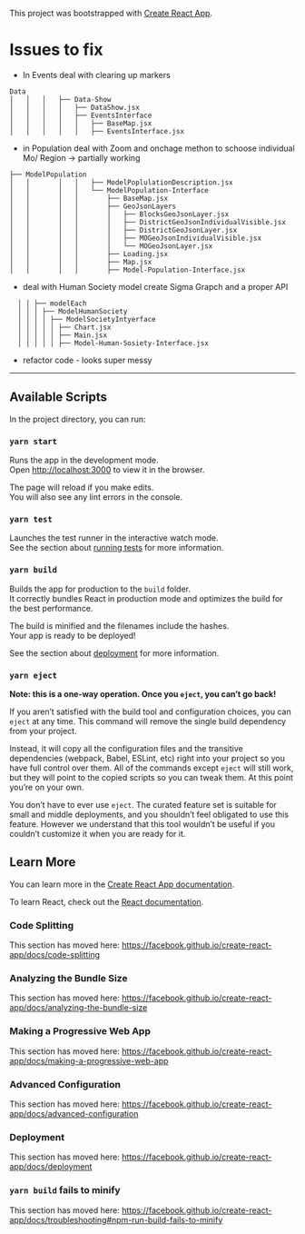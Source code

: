 This project was bootstrapped with [Create React App](https://github.com/facebook/create-react-app).

# Issues to fix

- In Events deal with clearing up markers

```
Data
│   │   │   ├── Data-Show
│   │   │   │   ├── DataShow.jsx
│   │   │   │   ├── EventsInterface
│   │   │   │   │   ├── BaseMap.jsx
│   │   │   │   │   ├── EventsInterface.jsx
```

- in Population deal with Zoom and onchage methon to schoose individual Mo/ Region -> partially working

```
├── ModelPopulation
│   │       │   │   ├── ModelPoplulationDescription.jsx
│   │       │   │   └── ModelPopulation-Interface
│   │       │   │       ├── BaseMap.jsx
│   │       │   │       ├── GeoJsonLayers
│   │       │   │       │   ├── BlocksGeoJsonLayer.jsx
│   │       │   │       │   ├── DistrictGeoJsonIndividualVisible.jsx
│   │       │   │       │   ├── DistrictGeoJsonLayer.jsx
│   │       │   │       │   ├── MOGeoJsonIndividualVisible.jsx
│   │       │   │       │   └── MOGeoJsonLayer.jsx
│   │       │   │       ├── Loading.jsx
│   │       │   │       ├── Map.jsx
│   │       │   │       ├── Model-Population-Interface.jsx
```

- deal with Human Society model create Sigma Grapch and a proper API

```
  │ │ ├── modelEach
  │ │ │ ├── ModelHumanSociety
  │ │ │ │ ├── ModelSocietyIntyerface
  │ │ │ │ │ ├── Chart.jsx
  │ │ │ │ │ ├── Main.jsx
  │ │ │ │ │ ├── Model-Human-Sosiety-Interface.jsx
```

- refactor code - looks super messy

---

## Available Scripts

In the project directory, you can run:

### `yarn start`

Runs the app in the development mode.<br />
Open [http://localhost:3000](http://localhost:3000) to view it in the browser.

The page will reload if you make edits.<br />
You will also see any lint errors in the console.

### `yarn test`

Launches the test runner in the interactive watch mode.<br />
See the section about [running tests](https://facebook.github.io/create-react-app/docs/running-tests) for more information.

### `yarn build`

Builds the app for production to the `build` folder.<br />
It correctly bundles React in production mode and optimizes the build for the best performance.

The build is minified and the filenames include the hashes.<br />
Your app is ready to be deployed!

See the section about [deployment](https://facebook.github.io/create-react-app/docs/deployment) for more information.

### `yarn eject`

**Note: this is a one-way operation. Once you `eject`, you can’t go back!**

If you aren’t satisfied with the build tool and configuration choices, you can `eject` at any time. This command will remove the single build dependency from your project.

Instead, it will copy all the configuration files and the transitive dependencies (webpack, Babel, ESLint, etc) right into your project so you have full control over them. All of the commands except `eject` will still work, but they will point to the copied scripts so you can tweak them. At this point you’re on your own.

You don’t have to ever use `eject`. The curated feature set is suitable for small and middle deployments, and you shouldn’t feel obligated to use this feature. However we understand that this tool wouldn’t be useful if you couldn’t customize it when you are ready for it.

## Learn More

You can learn more in the [Create React App documentation](https://facebook.github.io/create-react-app/docs/getting-started).

To learn React, check out the [React documentation](https://reactjs.org/).

### Code Splitting

This section has moved here: https://facebook.github.io/create-react-app/docs/code-splitting

### Analyzing the Bundle Size

This section has moved here: https://facebook.github.io/create-react-app/docs/analyzing-the-bundle-size

### Making a Progressive Web App

This section has moved here: https://facebook.github.io/create-react-app/docs/making-a-progressive-web-app

### Advanced Configuration

This section has moved here: https://facebook.github.io/create-react-app/docs/advanced-configuration

### Deployment

This section has moved here: https://facebook.github.io/create-react-app/docs/deployment

### `yarn build` fails to minify

This section has moved here: https://facebook.github.io/create-react-app/docs/troubleshooting#npm-run-build-fails-to-minify
